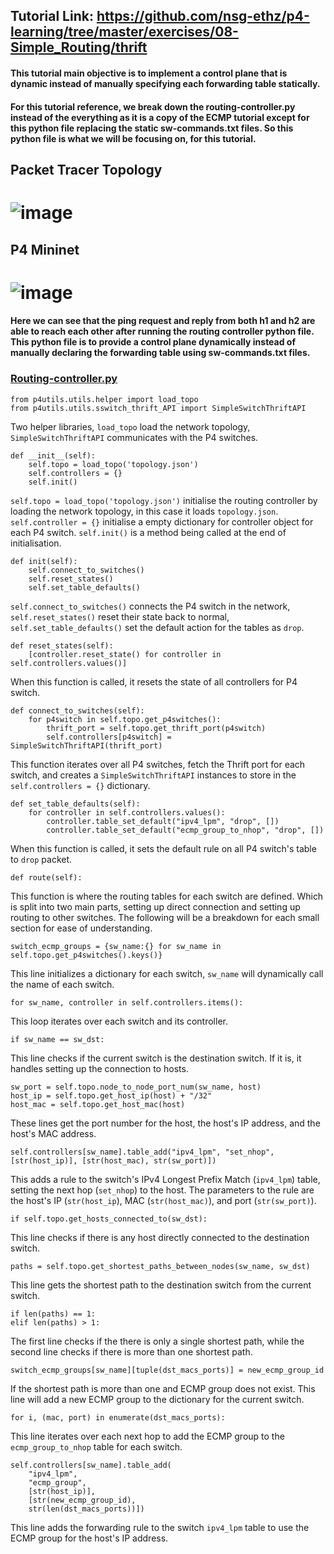 ## Tutorial Link: https://github.com/nsg-ethz/p4-learning/tree/master/exercises/08-Simple_Routing/thrift
#### This tutorial main objective is to implement a control plane that is dynamic instead of manually specifying each forwarding table statically. 
#### For this tutorial reference, we break down the routing-controller.py instead of the everything as it is a copy of the ECMP tutorial except for this python file replacing the static sw-commands.txt files. So this python file is what we will be focusing on, for this tutorial. 
## Packet Tracer Topology
# ![image](https://github.com/PototoPatata/ict3211-group3/assets/20123754/5bdf03fb-1712-4691-8702-b5e8db7783f8)
## P4 Mininet
# ![image](https://github.com/PototoPatata/ict3211-group3/assets/20123754/95d7d9a4-d309-4178-8bf0-d1676e0c22af)
#### Here we can see that the ping request and reply from both h1 and h2 are able to reach each other after running the routing controller python file. This python file is to provide a control plane dynamically instead of manually declaring the forwarding table using sw-commands.txt files. 
### [Routing-controller.py](https://github.com/PototoPatata/ict3211-group3/blob/main/P4%20Mininet/P4_Mininet_tutorial_references/07-Simple_routing/routing-controller.py)
```
from p4utils.utils.helper import load_topo
from p4utils.utils.sswitch_thrift_API import SimpleSwitchThriftAPI
```
Two helper libraries, `load_topo` load the network topology, `SimpleSwitchThriftAPI` communicates with the P4 switches. 
```
def __init__(self):
	self.topo = load_topo('topology.json')
	self.controllers = {}
	self.init()
```
`self.topo = load_topo('topology.json')` initialise the routing controller by loading the network topology, in this case it loads `topology.json`. `self.controller = {}` initialise a empty dictionary for controller object for each P4 switch. `self.init()` is a method being called at the end of initialisation. 
```
def init(self):
	self.connect_to_switches()
	self.reset_states()
	self.set_table_defaults()
```
`self.connect_to_switches()` connects the P4 switch in the network, `self.reset_states()` reset their state back to normal, `self.set_table_defaults()` set the default action for the tables as `drop`. 
```
def reset_states(self):
	[controller.reset_state() for controller in self.controllers.values()]
```
When this function is called, it resets the state of all controllers for P4 switch. 
```
def connect_to_switches(self):
	for p4switch in self.topo.get_p4switches():
		thrift_port = self.topo.get_thrift_port(p4switch)
		self.controllers[p4switch] = SimpleSwitchThriftAPI(thrift_port)
```
This function iterates over all P4 switches, fetch the Thrift port for each switch, and creates a `SimpleSwitchThriftAPI` instances to store in the `self.controllers = {}` dictionary. 
```
def set_table_defaults(self):
	for controller in self.controllers.values():
		controller.table_set_default("ipv4_lpm", "drop", [])
		controller.table_set_default("ecmp_group_to_nhop", "drop", [])
```
When this function is called, it sets the default rule on all P4 switch's table to `drop` packet. 
```
def route(self):
```
This function is where the routing tables for each switch are defined. Which is split into two main parts, setting up direct connection and setting up routing to other switches. The following will be a breakdown for each small section for ease of understanding. 
```
switch_ecmp_groups = {sw_name:{} for sw_name in self.topo.get_p4switches().keys()}
```
This line initializes a dictionary for each switch, `sw_name` will dynamically call the name of each switch. 
```
for sw_name, controller in self.controllers.items():
```
This loop iterates over each switch and its controller. 
```
if sw_name == sw_dst:
```
This line checks if the current switch is the destination switch. If it is, it handles setting up the connection to hosts. 
```
sw_port = self.topo.node_to_node_port_num(sw_name, host)
host_ip = self.topo.get_host_ip(host) + "/32"
host_mac = self.topo.get_host_mac(host)
```
These lines get the port number for the host, the host's IP address, and the host's MAC address. 
```
self.controllers[sw_name].table_add("ipv4_lpm", "set_nhop", [str(host_ip)], [str(host_mac), str(sw_port)])
```
This adds a rule to the switch's IPv4 Longest Prefix Match (`ipv4_lpm`) table, setting the next hop (`set_nhop`) to the host. The parameters to the rule are the host's IP (`str(host_ip`), MAC (`str(host_mac)`), and port (`str(sw_port)`).
```
if self.topo.get_hosts_connected_to(sw_dst):
```
This line checks if there is any host directly connected to the destination switch. 
```
paths = self.topo.get_shortest_paths_between_nodes(sw_name, sw_dst)
```
This line gets the shortest path to the destination switch from the current switch. 
```
if len(paths) == 1:
elif len(paths) > 1:
```
The first line checks if the there is only a single shortest path, while the second line checks if there is more than one shortest path. 
```
switch_ecmp_groups[sw_name][tuple(dst_macs_ports)] = new_ecmp_group_id
```
If the shortest path is more than one and ECMP group does not exist. This line will add a new ECMP group to the dictionary for the current switch. 
```
for i, (mac, port) in enumerate(dst_macs_ports):
```
This line iterates over each next hop to add the ECMP group to the ```ecmp_group_to_nhop``` table for each switch. 
```
self.controllers[sw_name].table_add(
	"ipv4_lpm", 
	"ecmp_group", 
	[str(host_ip)], 
	[str(new_ecmp_group_id), 
	str(len(dst_macs_ports))])
```
This line adds the forwarding rule to the switch `ipv4_lpm` table to use the ECMP group for the host's IP address. 
